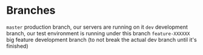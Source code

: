 # Branches #
`master` production branch, our servers are running on it
`dev` development branch, our test environment is running under this branch
`feature-XXXXXX` big feature development branch (to not break the actual dev branch until it's finished)